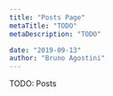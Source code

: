 ```yaml
---
title: "Posts Page"
metaTitle: "TODO"
metaDescription: "TODO"

date: "2019-09-13"
author: "Bruno Agostini"
---
```


TODO: Posts
